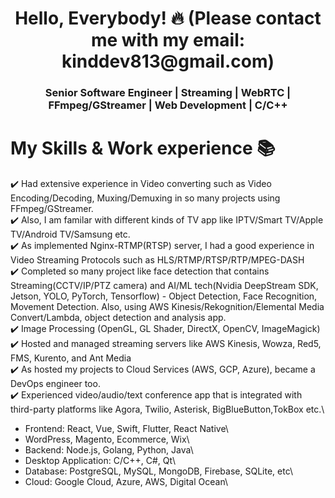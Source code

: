 <h1 align="center"> Hello, Everybody! 🔥 (Please contact me with my email: kinddev813@gmail.com) </h1> 
<h3 align="center"> Senior Software Engineer | Streaming | WebRTC | FFmpeg/GStreamer | Web Development | C/C++ </h3>

# My Skills & Work experience 📚

✔️ Had extensive experience in Video converting such as Video Encoding/Decoding, Muxing/Demuxing in so many projects using FFmpeg/GStreamer.\
✔️ Also, I am familar with different kinds of TV app like IPTV/Smart TV/Apple TV/Android TV/Samsung etc.\
✔️ As implemented Nginx-RTMP(RTSP) server, I had a good experience in Video Streaming Protocols such as HLS/RTMP/RTSP/RTP/MPEG-DASH\
✔️ Completed so many project like face detection that contains Streaming(CCTV/IP/PTZ camera) and AI/ML tech(Nvidia DeepStream SDK, Jetson, YOLO, PyTorch, Tensorflow) - Object Detection, Face Recognition, Movement Detection.
Also, using AWS Kinesis/Rekognition/Elemental Media Convert/Lambda, object detection and analysis app.\
✔️ Image Processing (OpenGL, GL Shader, DirectX, OpenCV, ImageMagick)\
✔️ Hosted and managed streaming servers like AWS Kinesis, Wowza, Red5, FMS, Kurento, and Ant Media\
✔️ As hosted my projects to Cloud Services (AWS, GCP, Azure), became a DevOps engineer too.\
✔️ Experienced video/audio/text conference app that is integrated with third-party platforms like Agora, Twilio, Asterisk, BigBlueButton,TokBox etc.\

- Frontend: React, Vue, Swift, Flutter, React Native\
- WordPress, Magento, Ecommerce, Wix\
- Backend: Node.js, Golang, Python, Java\
- Desktop Application: C/C++, C#, Qt\
- Database: PostgreSQL, MySQL, MongoDB, Firebase, SQLite, etc\
- Cloud: Google Cloud, Azure, AWS, Digital Ocean\

